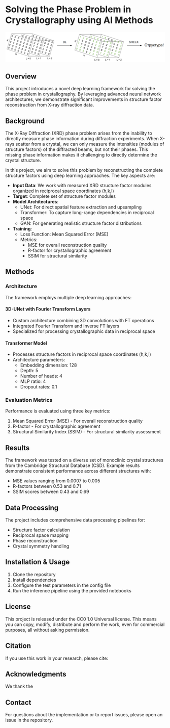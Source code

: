 # Solving the Phase Problem in Crystallography using AI Methods

![Project Image](./images/tmp_method.png)  

## Overview
This project introduces a novel deep learning framework for solving the phase problem in crystallography. By leveraging advanced neural network architectures, we demonstrate significant improvements in structure factor reconstruction from X-ray diffraction data.

## Background
The X-Ray Diffraction (XRD) phase problem arises from the inability to directly measure phase information during diffraction experiments. When X-rays scatter from a crystal, we can only measure the intensities (modules of structure factors) of the diffracted beams, but not their phases. This missing phase information makes it challenging to directly determine the crystal structure.

In this project, we aim to solve this problem by reconstructing the complete structure factors using deep learning approaches. The key aspects are:

- **Input Data**: We work with measured XRD structure factor modules organized in reciprocal space coordinates (h,k,l)
- **Target**: Complete set of structure factor modules
- **Model Architectures**:
  - UNet: For direct spatial feature extraction and upsampling
  - Transformer: To capture long-range dependencies in reciprocal space
  - GAN: For generating realistic structure factor distributions
- **Training**:
  - Loss Function: Mean Squared Error (MSE)
  - Metrics:
    - MSE for overall reconstruction quality
    - R-factor for crystallographic agreement
    - SSIM for structural similarity

## Methods

### Architecture
The framework employs multiple deep learning approaches:

#### 3D-UNet with Fourier Transform Layers
- Custom architecture combining 3D convolutions with FT operations
- Integrated Fourier Transform and inverse FT layers
- Specialized for processing crystallographic data in reciprocal space

#### Transformer Model
- Processes structure factors in reciprocal space coordinates (h,k,l)
- Architecture parameters:
  - Embedding dimension: 128
  - Depth: 5
  - Number of heads: 4
  - MLP ratio: 4
  - Dropout rates: 0.1

### Evaluation Metrics
Performance is evaluated using three key metrics:
1. Mean Squared Error (MSE) - For overall reconstruction quality
2. R-factor - For crystallographic agreement
3. Structural Similarity Index (SSIM) - For structural similarity assessment

## Results
The framework was tested on a diverse set of monoclinic crystal structures from the Cambridge Structural Database (CSD). Example results demonstrate consistent performance across different structures with:
- MSE values ranging from 0.0007 to 0.005
- R-factors between 0.53 and 0.71
- SSIM scores between 0.43 and 0.69

## Data Processing
The project includes comprehensive data processing pipelines for:
- Structure factor calculation
- Reciprocal space mapping
- Phase reconstruction
- Crystal symmetry handling

## Installation & Usage
1. Clone the repository
2. Install dependencies
3. Configure the test parameters in the config file
4. Run the inference pipeline using the provided notebooks

## License
This project is released under the CC0 1.0 Universal license. This means you can copy, modify, distribute and perform the work, even for commercial purposes, all without asking permission.

## Citation
If you use this work in your research, please cite:

## Acknowledgments
We thank the 

## Contact
For questions about the implementation or to report issues, please open an issue in the repository.
